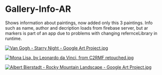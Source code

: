 # Gallery-Info-AR

Shows information about paintings, now added only this 3 paintings. Info such as name, author and decription loads from firebase server, but ar markers is part of an app due to problems with changing refernceLibrary in runtime.

<p><a href="https://commons.wikimedia.org/wiki/File:Van_Gogh_-_Starry_Night_-_Google_Art_Project.jpg#/media/Файл:Van_Gogh_-_Starry_Night_-_Google_Art_Project.jpg"><img src="https://upload.wikimedia.org/wikipedia/commons/thumb/e/ea/Van_Gogh_-_Starry_Night_-_Google_Art_Project.jpg/1200px-Van_Gogh_-_Starry_Night_-_Google_Art_Project.jpg" alt="Van Gogh - Starry Night - Google Art Project.jpg"></p>
<p><a href="https://commons.wikimedia.org/wiki/File:Mona_Lisa,_by_Leonardo_da_Vinci,_from_C2RMF_retouched.jpg#/media/Файл:Mona_Lisa,_by_Leonardo_da_Vinci,_from_C2RMF_retouched.jpg"><img src="https://upload.wikimedia.org/wikipedia/commons/thumb/e/ec/Mona_Lisa%2C_by_Leonardo_da_Vinci%2C_from_C2RMF_retouched.jpg/1200px-Mona_Lisa%2C_by_Leonardo_da_Vinci%2C_from_C2RMF_retouched.jpg" alt="Mona Lisa, by Leonardo da Vinci, from C2RMF retouched.jpg"></a></p>
<p><a href="https://commons.wikimedia.org/wiki/File:Albert_Bierstadt_-_Rocky_Mountain_Landscape_-_Google_Art_Project.jpg#/media/Файл:Albert_Bierstadt_-_Rocky_Mountain_Landscape_-_Google_Art_Project.jpg"><img src="https://upload.wikimedia.org/wikipedia/commons/thumb/f/ff/Albert_Bierstadt_-_Rocky_Mountain_Landscape_-_Google_Art_Project.jpg/1200px-Albert_Bierstadt_-_Rocky_Mountain_Landscape_-_Google_Art_Project.jpg" alt="Albert Bierstadt - Rocky Mountain Landscape - Google Art Project.jpg"></a></p>
